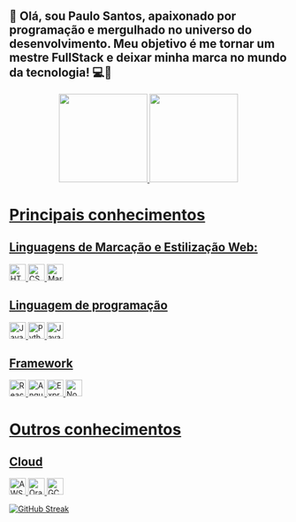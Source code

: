 ## 🚀 Olá, sou Paulo Santos, apaixonado por programação e mergulhado no universo do desenvolvimento. Meu objetivo é me tornar um mestre FullStack e deixar minha marca no mundo da tecnologia! 💻🌟

<div align="center">
  <a href="https://github.com/PauloSantos1109">
  <img height="160em" src="https://github-readme-stats.vercel.app/api?username=PauloSantos1109&show_icons=true&theme=dark&include_all_commits=true&count_private=true"/>
  <img height="160em" src="https://github-readme-stats.vercel.app/api/top-langs/?username=PauloSantos1109&layout=compact&langs_count=7&theme=dark"/>
</div>


# Principais conhecimentos
## Linguagens de Marcação e Estilização Web:
<div aling="center">
    <img alt="HTML" height="30em" src="https://img.shields.io/badge/HTML5-000?style=for-the-badge&logo=html5"/>    
    <img height="30em" src="https://img.shields.io/badge/CSS3-000?style=for-the-badge&logo=css3&logoColor=264CE4" alt="CSS"/>
    <img height="30em" src="https://img.shields.io/badge/Markdown-000?style=for-the-badge&logo=markdown" alt="Markdown">
</div>

## Linguagem de programação
<div aling="center">
    <img height="30em" src="https://img.shields.io/badge/JavaScript-000?style=for-the-badge&logo=javascript" alt="JavaScript" />
    <img height="30em" src="https://img.shields.io/badge/Python-000?style=for-the-badge&logo=python" alt="Python">
    <img height="30em" src="https://img.shields.io/badge/Java-000?style=for-the-badge&logo=java" alt="Java">
</div>

## Framework
<div>
    <img height="30em" src="https://img.shields.io/badge/React-000?style=for-the-badge&logo=react" alt="React"/>
    <img height="30em" src="https://img.shields.io/badge/Angular-000?style=for-the-badge&logo=angular&logoColor=C3002F" alt="Angular">
    <img height="30em" src="https://img.shields.io/badge/express.js-%23404d59.svg?style=for-the-badge&logo=express&logoColor=%2361DAFB" alt="Express.js">
    <img height="30em" src="https://img.shields.io/badge/node.js-6DA55F?style=for-the-badge&logo=node.js&logoColor=white" alt="NodeJS">
</div>

# Outros conhecimentos
## Cloud
<div>
    <img height="30em" src="https://img.shields.io/badge/AWS-%23FF9900.svg?style=for-the-badge&logo=amazon-aws&logoColor=white" alt="AWS">
    <img height="30em" src=https://img.shields.io/badge/Oracle-F80000?style=for-the-badge&logo=oracle&logoColor=white"" alt="Oracle">
    <img height="30em" src="https://img.shields.io/badge/GoogleCloud-%234285F4.svg?style=for-the-badge&logo=google-cloud&logoColor=white" alt="GCP">
</div>

[![GitHub Streak](https://streak-stats.demolab.com?user=PauloSantos1109&theme=dark&hide_border=true&border_radius=4.3&locale=pt_BR)](https://git.io/streak-stats)





